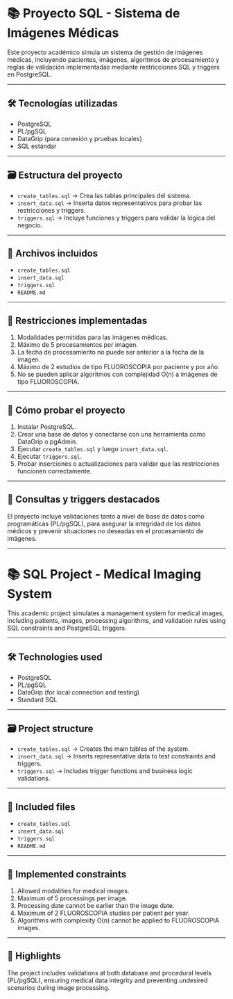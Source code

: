 # 📚 Proyecto SQL - Sistema de Imágenes Médicas

Este proyecto académico simula un sistema de gestión de imágenes médicas, incluyendo pacientes, imágenes, algoritmos de procesamiento y reglas de validación implementadas mediante restricciones SQL y triggers en PostgreSQL.

---

## 🛠️ Tecnologías utilizadas

- PostgreSQL
- PL/pgSQL
- DataGrip (para conexión y pruebas locales)
- SQL estándar

---

## 🗃️ Estructura del proyecto

- `create_tables.sql` → Crea las tablas principales del sistema.
- `insert_data.sql` → Inserta datos representativos para probar las restricciones y triggers.
- `triggers.sql` → Incluye funciones y triggers para validar la lógica del negocio.

---

## 📄 Archivos incluidos

- `create_tables.sql`
- `insert_data.sql`
- `triggers.sql`
- `README.md`

---

## 📌 Restricciones implementadas

1. Modalidades permitidas para las imágenes médicas.
2. Máximo de 5 procesamientos por imagen.
3. La fecha de procesamiento no puede ser anterior a la fecha de la imagen.
4. Máximo de 2 estudios de tipo FLUOROSCOPIA por paciente y por año.
5. No se pueden aplicar algoritmos con complejidad O(n) a imágenes de tipo FLUOROSCOPIA.

---

## 🚀 Cómo probar el proyecto

1. Instalar PostgreSQL.
2. Crear una base de datos y conectarse con una herramienta como DataGrip o pgAdmin.
3. Ejecutar `create_tables.sql` y luego `insert_data.sql`.
4. Ejecutar `triggers.sql`.
5. Probar inserciones o actualizaciones para validar que las restricciones funcionen correctamente.

---

## 🧪 Consultas y triggers destacados

El proyecto incluye validaciones tanto a nivel de base de datos como programáticas (PL/pgSQL), para asegurar la integridad de los datos médicos y prevenir situaciones no deseadas en el procesamiento de imágenes.

-------------------------------------------

# 📚 SQL Project - Medical Imaging System

This academic project simulates a management system for medical images, including patients, images, processing algorithms, and validation rules using SQL constraints and PostgreSQL triggers.

---

## 🛠️ Technologies used

- PostgreSQL
- PL/pgSQL
- DataGrip (for local connection and testing)
- Standard SQL

---

## 🗃️ Project structure

- `create_tables.sql` → Creates the main tables of the system.
- `insert_data.sql` → Inserts representative data to test constraints and triggers.
- `triggers.sql` → Includes trigger functions and business logic validations.

---

## 📄 Included files

- `create_tables.sql`
- `insert_data.sql`
- `triggers.sql`
- `README.md`

---

## 📌 Implemented constraints

1. Allowed modalities for medical images.
2. Maximum of 5 processings per image.
3. Processing date cannot be earlier than the image date.
4. Maximum of 2 FLUOROSCOPIA studies per patient per year.
5. Algorithms with complexity O(n) cannot be applied to FLUOROSCOPIA images.

---


## 🧪 Highlights

The project includes validations at both database and procedural levels (PL/pgSQL), ensuring medical data integrity and preventing undesired scenarios during image processing.
